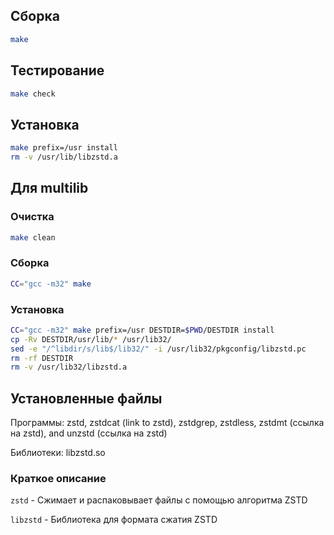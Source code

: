 <package-info :package="package" showsbu2></package-info>

<script>
		new Vue({
		el: '#main',
		data: { package: {} },
		mounted: function () {
				this.getPackage('zstd');
		},
		methods: {
			getPackage: function(name) {
					getPackage(name)
					.then(response => this.package = response);
			},
		}
  })
</script>


## Сборка


```bash
make
```
## Тестирование

```bash
make check
```

## Установка

```bash
make prefix=/usr install
rm -v /usr/lib/libzstd.a
```
 
## Для multilib

### Очистка

```bash
make clean
```

### Сборка 

```bash
CC="gcc -m32" make
```

### Установка

```bash
CC="gcc -m32" make prefix=/usr DESTDIR=$PWD/DESTDIR install
cp -Rv DESTDIR/usr/lib/* /usr/lib32/
sed -e "/^libdir/s/lib$/lib32/" -i /usr/lib32/pkgconfig/libzstd.pc
rm -rf DESTDIR
rm -v /usr/lib32/libzstd.a
```

## Установленные файлы

Программы:  zstd, zstdcat (link to zstd), zstdgrep, zstdless, zstdmt (ссылка на zstd), and unzstd (ссылка на zstd)

Библиотеки: libzstd.so

### Краткое описание

`zstd` - Сжимает и распаковывает файлы с помощью алгоритма ZSTD

`libzstd` - Библиотека для формата сжатия ZSTD
